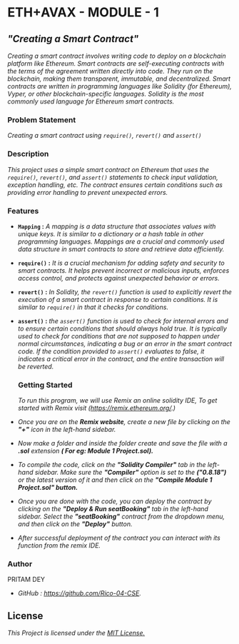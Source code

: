 # ETH+AVAX - MODULE - 1

## _"Creating a Smart Contract"_

_Creating a smart contract involves writing code to deploy on a blockchain platform like Ethereum. Smart contracts are self-executing contracts with the terms of the agreement written directly into code. They run on the blockchain, making them transparent, immutable, and decentralized. Smart contracts are written in programming languages like Solidity (for Ethereum), Vyper, or other blockchain-specific languages. Solidity is the most commonly used language for Ethereum smart contracts._

### Problem Statement
_Creating a smart contract using `require()`, `revert()` and `assert()`_

### Description

_This project uses a simple smart contract on Ethereum that uses the `require()`, `revert()`, and `assert()` statements to check input validation, exception handling, etc. The contract ensures certain conditions such as providing error handling to prevent unexpected errors._
 
### Features

- **`Mapping` :** _A mapping is a data structure that associates values with unique keys. It is similar to a dictionary or a hash table in other programming languages. Mappings are a crucial and commonly used data structure in smart contracts to store and retrieve data efficiently._

- **`require()` :** _It is a crucial mechanism for adding safety and security to smart contracts. It helps prevent incorrect or malicious inputs, enforces access control, and protects against unexpected behavior or errors._

- **`revert()` :** _In Solidity, the `revert()` function is used to explicitly revert the execution of a smart contract in response to certain conditions. It is similar to `require()` in that it checks for conditions._

- **`assert()` :** _the `assert()` function is used to check for internal errors and to ensure certain conditions that should always hold true. It is typically used to check for conditions that are not supposed to happen under normal circumstances, indicating a bug or an error in the smart contract code. If the condition provided to `assert()` evaluates to false, it indicates a critical error in the contract, and the entire transaction will be reverted._

  ### Getting Started

  _To run this program, we will use Remix an online solidity IDE, To get started with Remix visit (https://remix.ethereum.org/.)_

- _Once you are on the **Remix website**, create a new file by clicking on the **"+"** icon in the left-hand sidebar._
- _Now make a folder and inside the folder create and save the file with a **.sol** extension **( For eg: Module 1 Project.sol).**_
- _To compile the code, click on the **"Solidity Compiler"** tab in the left-hand sidebar. Make sure the **"Compiler"** option is set to the **("0.8.18")** or the latest version of it and then click on the **"Compile Module 1 Project.sol" button.**_
- _Once you are done with the code, you can deploy the contract by clicking on the **"Deploy & Run seatBooking"** tab in the left-hand sidebar. Select the **"seatBooking"** contract from the dropdown menu, and then click on the **"Deploy"** button._
- _After successful deployment of the contract you can interact with its function from the remix IDE._

  

### Author
PRITAM DEY

- _GitHub : https://github.com/Rico-04-CSE._


## License

_This Project is licensed under the [MIT License.](https://github.com/Rico-04-CSE/Solidity-Project/blob/main/LICENSE)_


